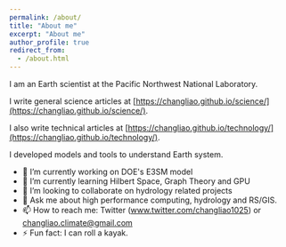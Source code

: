 ```yaml
---
permalink: /about/
title: "About me"
excerpt: "About me"
author_profile: true
redirect_from: 
  - /about.html
---
```


I am an Earth scientist at the Pacific Northwest National Laboratory.

I write general science articles at 
[https://changliao.github.io/science/](https://changliao.github.io/science/).

I also write technical articles at
[https://changliao.github.io/technology/](https://changliao.github.io/technology/).

I developed models and tools to understand Earth system.

- 🔭 I’m currently working on DOE's E3SM model
- 🌱 I’m currently learning Hilbert Space, Graph Theory and GPU
- 👯 I’m looking to collaborate on hydrology related projects
- 💬 Ask me about high performance computing, hydrology and RS/GIS.
- 📫 How to reach me: Twitter (www.twitter.com/changliao1025) or changliao.climate@gmail.com
- ⚡ Fun fact: I can roll a kayak.
